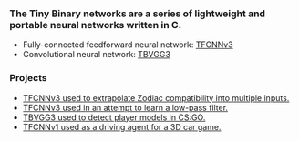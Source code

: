 ### The Tiny Binary networks are a series of lightweight and portable neural networks written in C.

- Fully-connected feedforward neural network: [TFCNNv3](https://github.com/TFCNN/TFCNNv3)
- Convolutional neural network: [TBVGG3](https://github.com/TFCNN/TBVGG3)

### Projects
- [TFCNNv3 used to extrapolate Zodiac compatibility into multiple inputs.](https://github.com/TFCNN/TFCNNv3)
- [TFCNNv3 used in an attempt to learn a low-pass filter.](https://github.com/jcwml/neural_filter_tfcnn)
- [TBVGG3 used to detect player models in CS:GO.](https://github.com/TFCNN/Projects)
- [TFCNNv1 used as a driving agent for a 3D car game.](https://github.com/mrbid/PoryDrive)
